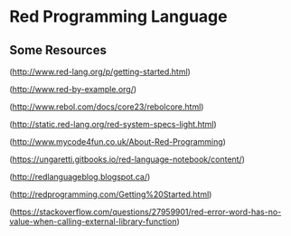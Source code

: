 # Red Programming Language

## Some Resources

(http://www.red-lang.org/p/getting-started.html)

(http://www.red-by-example.org/)

(http://www.rebol.com/docs/core23/rebolcore.html)

(http://static.red-lang.org/red-system-specs-light.html)

(http://www.mycode4fun.co.uk/About-Red-Programming)

(https://ungaretti.gitbooks.io/red-language-notebook/content/)

(http://redlanguageblog.blogspot.ca/)

(http://redprogramming.com/Getting%20Started.html)

(https://stackoverflow.com/questions/27959901/red-error-word-has-no-value-when-calling-external-library-function)

